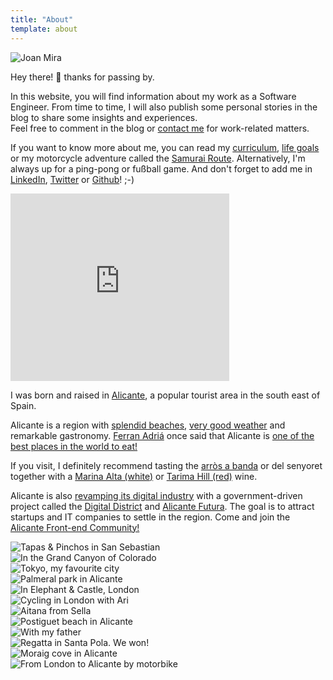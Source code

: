 ```yaml
---
title: "About"
template: about
---
```


<div>
  <div class="slide">
    <img class="pach" src="/about/images/pach.png" alt="Joan Mira" />
    <p>Hey there! 👋 thanks for passing by.</p>
    <p>In this website, you will find information about my work as a Software Engineer. From time to time, I will also publish some personal stories in the blog to share some insights and experiences.<br />Feel free to comment in the blog or <a href="/contact">contact me</a> for work-related matters.</p>
    <p>If you want to know more about me, you can read my <a href="/cv">curriculum</a>, <a href="/goals">life goals</a> or my motorcycle adventure called the <a href="/samurai-route/">Samurai Route</a>. Alternatively, I'm always up for a ping-pong or fußball game. And don't forget to add me in <a href="http://linkedin.com/in/joanmira">LinkedIn</a>, <a href="https://twitter.com/gazpachu/">Twitter</a> or <a href="https://github.com/gazpachu">Github</a>! ;-)</p>
  </div>

  <div class="slide">
    <div class="pach map">
      <iframe
        src="https://www.google.com/maps/embed?pb=!1m10!1m8!1m3!1d3194907.7498850836!2d0.09776853793140954!3d38.58986836969722!3m2!1i1024!2i768!4f13.1!5e0!3m2!1sen!2ses!4v1547562508012"
        width="350"
        height="300"
        frameBorder="0"
        style="border: 0"
        allowFullscreen
      ></iframe>
    </div>
    <div>
      <p>I was born and raised in <a href="https://en.wikipedia.org/wiki/Alicante" target="_blank" rel="noreferrer noopener">Alicante</a>, a popular tourist area in the south east of Spain.</p>
      <p>Alicante is a region with <a href="https://www.alicanteturismo.com/discover-alicante/beaches/?lang=en" rel="noreferrer noopener">splendid beaches</a>, <a href="https://www.climatestotravel.com/climate/spain/alicante" target="_blank" rel="noreferrer noopener">very good weather</a> and remarkable gastronomy. <a href="https://en.wikipedia.org/wiki/Ferran_Adri%C3%A0">Ferran Adriá</a> once said that Alicante is <a href="https://www.diarioinformacion.com/cultura/2011/08/13/ferran-adria-inspira-alicante/1158013.html" rel="noreferrer noopener">one of the best places in the world to eat!</a></p>
      <p>If you visit, I definitely recommend tasting the <a href="https://en.wikipedia.org/wiki/Arr%C3%B2s_a_banda" target="_blank" rel="noreferrer noopener">arròs a banda</a> or del senyoret together with a <a href="https://www.bocopa.com/nuestros-vinos/blancos-en/marina-alta/?lang=en">Marina Alta (white)</a> or <a href="https://bodegasvolver.com/nuestros-vinos/tarima-hill/?lang=en">Tarima Hill (red)</a> wine.</p>
      <p>Alicante is also <a href="https://alicantec.com/casos-exito/" target="_blank" rel="noreferrer noopener">revamping its digital industry</a> with a government-driven project called the <a href="https://distritodigitalcv.com/" target="_blank" rel="noreferrer noopener">Digital District</a> and <a href="https://alicantefutura.org/" target="_blank" rel="noreferrer noopener">Alicante Futura</a>. The goal is to attract startups and IT companies to settle in the region. Come and join the <a href="http://alicantefrontend.herokuapp.com/">Alicante Front-end Community!</a></p>
    </div>
  </div>
  <div class="slide gallery">
    <div title="Tapas & Pinchos in San Sebastian"><img src="/about/images/tapas.jpg" alt="Tapas & Pinchos in San Sebastian" /></div>
    <div title="In the Grand Canyon of Colorado"><img src="/about/images/usa.jpg" alt="In the Grand Canyon of Colorado" /></div>
    <div title="Tokyo, my favourite city"><img src="/about/images/tokyo.jpg" alt="Tokyo, my favourite city" /></div>
    <div title="Palmeral park in Alicante"><img src="/about/images/palmeral.jpg" alt="Palmeral park in Alicante" /></div>
    <div title="In Elephant & Castle, London"><img src="/about/images/elephant.jpg" alt="In Elephant & Castle, London" /></div>
    <div title="Cycling in London with Ari"><img src="/about/images/london.jpg" alt="Cycling in London with Ari" /></div>
    <div title="Aitana mountain from Sella"><img src="/about/images/aitana.jpg" alt="Aitana from Sella" /></div>
    <div title="Postiguet beach in Alicante"><img src="/about/images/postiguet.jpg" alt="Postiguet beach in Alicante" /></div>
    <div title="With my father"><img src="/about/images/bob.jpg" alt="With my father" /></div>
    <div title="Regatta in Santa Pola. We won!"><img src="/about/images/remo.jpg" alt="Regatta in Santa Pola. We won!" /></div>
    <div title="Moraig cove in Alicante"><img src="/about/images/moraig.jpg" alt="Moraig cove in Alicante" /></div>
    <div title="From London to Alicante by motorbike"><img src="/about/images/paris.jpg" alt="From London to Alicante by motorbike" /></div>
  </div>
</div>